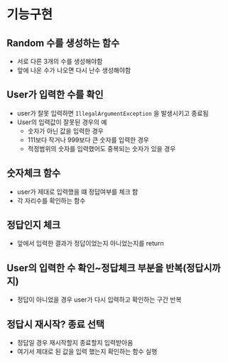 # 기능구현

## Random 수를 생성하는 함수

- 서로 다른 3개의 수를 생성해야함
- 앞에 나온 수가 나오면 다시 난수 생성해야함

## User가 입력한 수를 확인

- user가 잘못 입력하면 `IllegalArgumentException` 을 발생시키고 종료됨
- User의 입력값이 잘못된 경우의 예
  - 숫자가 아닌 값을 입력한 경우
  - 111보다 작거나 999보다 큰 숫자를 입력한 경우
  - 적정범위의 숫자를 입력했어도 중복되는 숫자가 있을 경우
 
## 숫자체크 함수

- user가 제대로 입력했을 떄 정답여부를 체크 함
- 각 자리수를 확인하는 함수

## 정답인지 체크

- 앞에서 입력한 결과가 정답이었는지 아니었는지를 return

## User의 입력한 수 확인~정답체크 부분을 반복(정답시까지)

- 정답이 아니었을 경우 user가 다시 입력하고 확인하는 구간 반복


## 정답시 재시작? 종료 선택

- 정답일 경우 재시작할지 종료할지 입력받아옴 
- 여기서 제대로 된 값을 입력 했는지 확인하는 함수 실행
